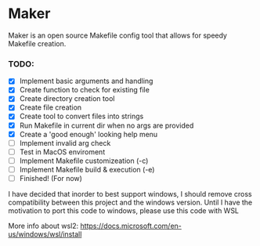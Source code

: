 # Maker

Maker is an open source Makefile config tool that allows for speedy Makefile creation.

### TODO:
- [X] Implement basic arguments and handling
- [X] Create function to check for existing file
- [X] Create directory creation tool
- [X] Create file creation
- [X] Create tool to convert files into strings
- [X] Run Makefile in current dir when no args are provided
- [X] Create a 'good enough' looking help menu
- [ ] Implement invalid arg check
- [ ] Test in MacOS enviroment
- [ ] Implement Makefile customizeation (-c)
- [ ] Implement Makefile build & execution (-e)
- [ ] Finished! (For now)

I have decided that inorder to best support windows, I should remove cross compatibility between this project and the windows version. Until I have the motivation to port this code to windows, please use this code with WSL

More info about wsl2: https://docs.microsoft.com/en-us/windows/wsl/install

